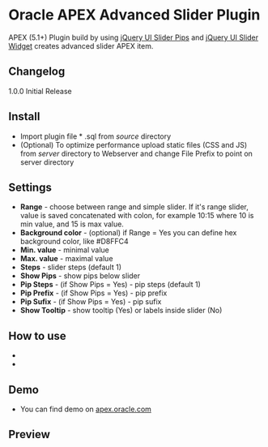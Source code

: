 # Oracle APEX Advanced Slider Plugin

APEX (5.1+) Plugin build by using [jQuery UI Slider Pips](https://github.com/simeydotme/jQuery-ui-Slider-Pips) and [jQuery UI Slider Widget](http://api.jqueryui.com/slider/) creates advanced slider APEX item. 

## Changelog
1.0.0 Initial Release

## Install
- Import plugin file * .sql from *source* directory 
- (Optional) To optimize performance upload static files (CSS and JS) from *server* directory to Webserver and change File Prefix to point on server directory

## Settings
- **Range** - choose between range and simple slider. If it's range slider, value is saved concatenated with colon, for example 10:15 where 10 is min value, and 15 is max value.
- **Background color** - (optional) if Range = Yes you can define hex background color, like #D8FFC4
- **Min. value** - minimal value
- **Max. value** - maximal value
- **Steps** - slider steps (default 1)
- **Show Pips** - show pips below slider
- **Pip Steps** - (if Show Pips = Yes) - pip steps (default 1)
- **Pip Prefix** - (if Show Pips = Yes) - pip prefix 
- **Pip Sufix** - (if Show Pips = Yes) - pip sufix
- **Show Tooltip** - show tooltip (Yes) or labels inside slider (No)

## How to use
-
-

## Demo
- You can find demo on [apex.oracle.com](http://apex.oracle.com/pls/apex/f?p=apexbyg:advancedslider)

## Preview
